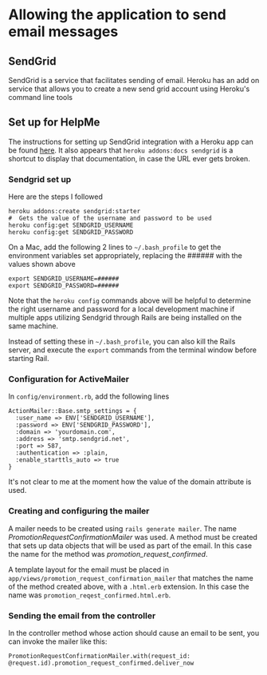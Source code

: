 #  Allowing the application to send email messages

##  SendGrid
SendGrid is a service that facilitates sending of email.  Heroku has an add on service that allows you to create a new send grid account using Heroku's command line tools

##  Set up for HelpMe
The instructions for setting up SendGrid integration with a Heroku app can be found [here](https://devcenter.heroku.com/articles/sendgrid).  It also appears that `heroku addons:docs sendgrid` is a shortcut to display that documentation, in case the URL ever gets broken.

### Sendgrid set up
Here are the steps I followed

```
heroku addons:create sendgrid:starter
#  Gets the value of the username and password to be used
heroku config:get SENDGRID_USERNAME
heroku config:get SENDGRID_PASSWORD
```

On a Mac, add the following 2 lines to `~/.bash_profile` to get the environment variables set appropriately, replacing the ###### with the values shown above

```
export SENDGRID_USERNAME=######
export SENDGRID_PASSWORD=######
```

Note that the `heroku config` commands above will be helpful to determine the right username and password for a local development machine if multiple apps utilizing Sendgrid through Rails are being installed on the same machine.

Instead of setting these in `~/.bash_profile`, you can also kill the Rails server, and execute the `export` commands from the terminal window before starting Rail.

###  Configuration for ActiveMailer

In `config/environment.rb`, add the following lines
```
ActionMailer::Base.smtp_settings = {
  :user_name => ENV['SENDGRID_USERNAME'],
  :password => ENV['SENDGRID_PASSWORD'],
  :domain => 'yourdomain.com',
  :address => 'smtp.sendgrid.net',
  :port => 587,
  :authentication => :plain,
  :enable_starttls_auto => true
}
```

It's not clear to me at the moment how the value of the domain attribute is used.

###  Creating and configuring the mailer

A mailer needs to be created using `rails generate mailer`.  The name *PromotionRequestConfirmationMailer* was used.  A method must be created that sets up data objects that will be used as part of the email.  In this case the name for the method was *promotion_request_confirmed*.

A template layout for the email must be placed in `app/views/promotion_request_confirmation_mailer` that matches the name of the method created above, with a `.html.erb` extension.  In this case the name was `promotion_reqest_confirmed.html.erb`.

###  Sending the email from the controller

In the controller method whose action should cause an email to be sent, you can invoke the mailer like this:
```
PromotionRequestConfirmationMailer.with(request_id: @request.id).promotion_request_confirmed.deliver_now
```
